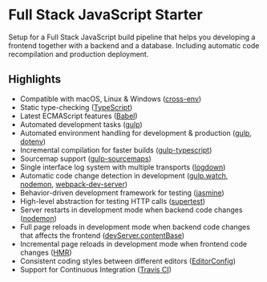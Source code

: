 # Full Stack JavaScript Starter

Setup for a Full Stack JavaScript build pipeline that helps you developing a frontend together with a backend and a database. Including automatic code recompilation and production deployment.

## Highlights
- Compatible with macOS, Linux & Windows ([cross-env][13])
- Static type-checking ([TypeScript][1])
- Latest ECMAScript features ([Babel][16])
- Automated development tasks ([gulp][2])
- Automated environment handling for development & production ([gulp][2], [dotenv][3])
- Incremental compilation for faster builds ([gulp-typescript][4])
- Sourcemap support ([gulp-sourcemaps](https://github.com/gulp-sourcemaps/gulp-sourcemaps))
- Single interface log system with multiple transports ([logdown][5])
- Automatic code change detection in development ([gulp.watch][6], [nodemon][7], [webpack-dev-server][8])
- Behavior-driven development framework for testing ([jasmine][9])
- High-level abstraction for testing HTTP calls ([supertest][10])
- Server restarts in development mode when backend code changes ([nodemon][7])
- Full page reloads in development mode when backend code changes that affects the frontend ([devServer.contentBase][11])
- Incremental page reloads in development mode when frontend code changes ([HMR][12])
- Consistent coding styles between different editors ([EditorConfig](https://editorconfig.org/))
- Support for Continuous Integration ([Travis CI][15])

[1]: https://www.typescriptlang.org/
[2]: https://gulpjs.com/
[3]: https://github.com/motdotla/dotenv
[4]: https://github.com/ivogabe/gulp-typescript
[5]: https://github.com/caiogondim/logdown.js
[6]: https://gulpjs.com/docs/en/api/watch
[7]: https://nodemon.io/
[8]: https://github.com/webpack/webpack-dev-server
[9]: https://jasmine.github.io/
[10]: https://github.com/visionmedia/supertest
[11]: https://webpack.js.org/configuration/dev-server/#devserver-contentbase
[12]: https://webpack.js.org/concepts/hot-module-replacement/
[13]: https://github.com/kentcdodds/cross-env
[14]: https://editorconfig.org/
[15]: https://travis-ci.org/
[16]: https://babeljs.io/
